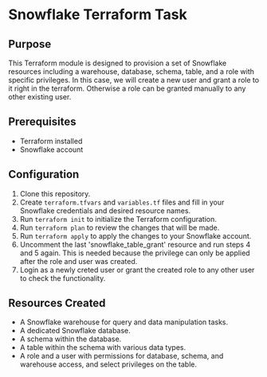 ﻿# Snowflake Terraform Task

## Purpose

This Terraform module is designed to provision a set of Snowflake resources including a warehouse, database, schema, table, and a role with specific privileges.
In this case, we will create a new user and grant a role to it right in the terraform. Otherwise a role can be granted manually to any other existing user.

## Prerequisites

- Terraform installed
- Snowflake account

## Configuration

1. Clone this repository.
2. Create `terraform.tfvars` and `variables.tf` files and fill in your Snowflake credentials and desired resource names.
3. Run `terraform init` to initialize the Terraform configuration.
4. Run `terraform plan` to review the changes that will be made.
5. Run `terraform apply` to apply the changes to your Snowflake account.
6. Uncomment the last 'snowflake_table_grant' resource and run steps 4 and 5 again. This is needed because the privilege
can only be applied after the role and user was created.
7. Login as a newly creted user or grant the created role to any other user to check the functionality.

## Resources Created

- A Snowflake warehouse for query and data manipulation tasks.
- A dedicated Snowflake database.
- A schema within the database.
- A table within the schema with various data types.
- A role and a user with permissions for database, schema, and warehouse access, and select privileges on the table.

